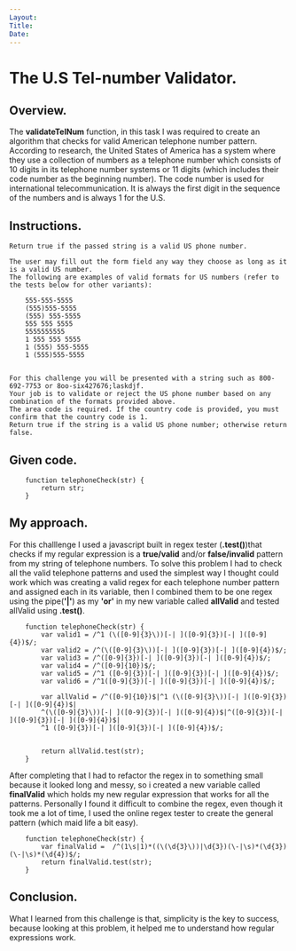 ```yaml
---
Layout:
Title:
Date:
---
```


# The U.S Tel-number Validator.

## Overview.

The **validateTelNum** function, in this task I was required to create an algorithm that checks for valid American telephone number pattern. 
According to research, the United States of America has a system where they use a collection of numbers as a telephone number which consists of 10 digits in its telephone number systems or 11 digits (which includes their code number as the beginning number).
The code number is used for international telecommunication. It is always the first digit in the sequence of the numbers and is always 1 for the U.S.


## Instructions.

    Return true if the passed string is a valid US phone number.

    The user may fill out the form field any way they choose as long as it is a valid US number. 
    The following are examples of valid formats for US numbers (refer to the tests below for other variants):

        555-555-5555
        (555)555-5555
        (555) 555-5555
        555 555 5555
        5555555555
        1 555 555 5555
        1 (555) 555-5555
        1 (555)555-5555
    

    For this challenge you will be presented with a string such as 800-692-7753 or 8oo-six427676;laskdjf. 
    Your job is to validate or reject the US phone number based on any combination of the formats provided above. 
    The area code is required. If the country code is provided, you must confirm that the country code is 1. 
    Return true if the string is a valid US phone number; otherwise return false.



## Given code.

        function telephoneCheck(str) {
            return str;
        }


## My approach.

For this challlenge I used a javascript built in regex tester (**.test()**)that checks if my regular expression is a **true/valid** and/or **false/invalid** pattern from my string of telephone numbers.
To solve this problem I had to check all the valid telephone patterns and used the simplest way I thought could work which was creating a valid regex for each telephone number pattern and assigned each in its variable, then I combined them to be one regex using the pipe(**'|'**) as my **'or'** in my new variable called **allValid** and tested allValid using **.test()**.

        function telephoneCheck(str) {
            var valid1 = /^1 (\([0-9]{3}\))[-| ]([0-9]{3})[-| ]([0-9]{4})$/;
            var valid2 = /^(\([0-9]{3}\))[-| ]([0-9]{3})[-| ]([0-9]{4})$/;
            var valid3 = /^([0-9]{3})[-| ]([0-9]{3})[-| ]([0-9]{4})$/;
            var valid4 = /^([0-9]{10})$/;
            var valid5 = /^1 ([0-9]{3})[-| ]([0-9]{3})[-| ]([0-9]{4})$/;
            var valid6 = /^1([0-9]{3})[-| ]([0-9]{3})[-| ]([0-9]{4})$/;
            
            var allValid = /^([0-9]{10})$|^1 (\([0-9]{3}\))[-| ]([0-9]{3})[-| ]([0-9]{4})$|
            ^(\([0-9]{3}\))[-| ]([0-9]{3})[-| ]([0-9]{4})$|^([0-9]{3})[-| ]([0-9]{3})[-| ]([0-9]{4})$|
            ^1 ([0-9]{3})[-| ]([0-9]{3})[-| ]([0-9]{4})$/;

       
            return allValid.test(str);
        }

After completing that I had to refactor the regex in to something small because it looked long and messy, so i created a new variable called **finalValid** which holds my new regular expression that works for all the patterns.
Personally I found it difficult to combine the regex, even though it took me a lot of time, I used the online regex tester to create the general pattern (which maid life a bit easy).

        function telephoneCheck(str) {
            var finalValid =  /^(1\s|1)*((\(\d{3}\))|\d{3})(\-|\s)*(\d{3})(\-|\s)*(\d{4})$/;
            return finalValid.test(str);
        }


## Conclusion.

What I learned from this challenge is that, simplicity is the key to success, because looking at this problem, it helped me to understand how regular expressions work.

